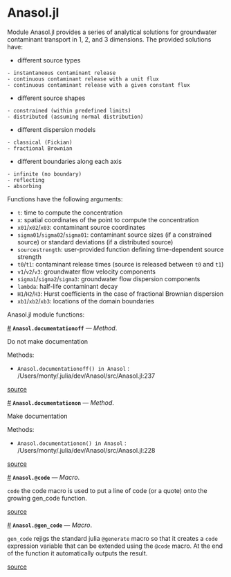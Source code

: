 
<a id='Anasol.jl-1'></a>

# Anasol.jl


Module Anasol.jl provides a series of analytical solutions for groundwater contaminant transport in 1, 2, and 3 dimensions. The provided solutions have:


  * different source types


```
- instantaneous contaminant release
- continuous contaminant release with a unit flux
- continuous contaminant release with a given constant flux
```


  * different source shapes


```
- constrained (within predefined limits)
- distributed (assuming normal distribution)
```


  * different dispersion models


```
- classical (Fickian)
- fractional Brownian
```


  * different boundaries along each axis


```
- infinite (no boundary)
- reflecting
- absorbing
```


Functions have the following arguments:


  * `t`: time to compute the concentration
  * `x`: spatial coordinates of the point to compute the concentration
  * `x01`/`x02`/`x03`: contaminant source coordinates
  * `sigma01`/`sigma02`/`sigma01`: contaminant source sizes (if a constrained source) or standard deviations (if a distributed source)
  * `sourcestrength`: user-provided function defining time-dependent source strength
  * `t0`/`t1`: contaminant release times (source is released  between `t0` and `t1`)
  * `v1`/`v2`/`v3`: groundwater flow velocity components
  * `sigma1`/`sigma2`/`sigma3`: groundwater flow dispersion components
  * `lambda`: half-life contaminant decay
  * `H1`/`H2`/`H3`: Hurst coefficients in the case of fractional Brownian dispersion
  * `xb1`/`xb2`/`xb3`: locations of the domain boundaries


Anasol.jl module functions:

<a id='Anasol.documentationoff-Tuple{}' href='#Anasol.documentationoff-Tuple{}'>#</a>
**`Anasol.documentationoff`** &mdash; *Method*.



Do not make documentation

Methods:

  * `Anasol.documentationoff() in Anasol` : /Users/monty/.julia/dev/Anasol/src/Anasol.jl:237


<a target='_blank' href='https://github.com/madsjulia/Anasol.jl/blob/f1fcebd1bda0c09f26ce406cd4cc6e3b5af1b799/src/Anasol.jl#L231-L235' class='documenter-source'>source</a><br>

<a id='Anasol.documentationon-Tuple{}' href='#Anasol.documentationon-Tuple{}'>#</a>
**`Anasol.documentationon`** &mdash; *Method*.



Make documentation

Methods:

  * `Anasol.documentationon() in Anasol` : /Users/monty/.julia/dev/Anasol/src/Anasol.jl:228


<a target='_blank' href='https://github.com/madsjulia/Anasol.jl/blob/f1fcebd1bda0c09f26ce406cd4cc6e3b5af1b799/src/Anasol.jl#L222-L226' class='documenter-source'>source</a><br>

<a id='Anasol.@code-Tuple{Any}' href='#Anasol.@code-Tuple{Any}'>#</a>
**`Anasol.@code`** &mdash; *Macro*.



`code` the code macro is used to put a line of code (or a quote) onto the growing gen_code function.


<a target='_blank' href='https://github.com/madsjulia/Anasol.jl/blob/f1fcebd1bda0c09f26ce406cd4cc6e3b5af1b799/src/gencode.jl#L28-L31' class='documenter-source'>source</a><br>

<a id='Anasol.@gen_code-Tuple{Any}' href='#Anasol.@gen_code-Tuple{Any}'>#</a>
**`Anasol.@gen_code`** &mdash; *Macro*.



`gen_code` rejigs the standard julia `@generate` macro so that it creates a `code` expression variable that can be extended using the `@code` macro. At the end of the function it automatically outputs the result.


<a target='_blank' href='https://github.com/madsjulia/Anasol.jl/blob/f1fcebd1bda0c09f26ce406cd4cc6e3b5af1b799/src/gencode.jl#L1-L5' class='documenter-source'>source</a><br>

